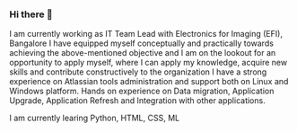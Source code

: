 ### Hi there 👋

<!--
**arwavis/arwavis** is a ✨ _special_ ✨ repository because its `README.md` (this file) appears on your GitHub profile.

Here are some ideas to get you started:

- 🔭 I’m currently working on ...
- 🌱 I’m currently learning ...
- 👯 I’m looking to collaborate on ...
- 🤔 I’m looking for help with ...
- 💬 Ask me about ...
- 📫 How to reach me: ...
- 😄 Pronouns: ...
- ⚡ Fun fact: ...
-->


I am currently working as IT Team Lead with Electronics for Imaging (EFI), Bangalore
I have equipped myself conceptually and practically towards achieving the above-mentioned objective and I am on the lookout for an opportunity to apply myself, where I can apply my knowledge, acquire new skills and contribute constructively to the organization
I have a strong experience on Atlassian tools administration and support both on Linux and Windows platform. Hands on experience on Data migration, Application Upgrade, Application Refresh and Integration with other applications.

I am currently learing Python, HTML, CSS, ML
